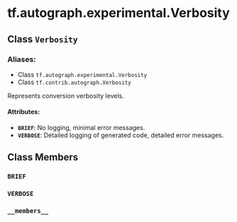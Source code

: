 <div itemscope itemtype="http://developers.google.com/ReferenceObject">
<meta itemprop="name" content="tf.autograph.experimental.Verbosity" />
<meta itemprop="path" content="Stable" />
<meta itemprop="property" content="BRIEF"/>
<meta itemprop="property" content="VERBOSE"/>
<meta itemprop="property" content="__members__"/>
</div>

# tf.autograph.experimental.Verbosity

## Class `Verbosity`



### Aliases:

* Class `tf.autograph.experimental.Verbosity`
* Class `tf.contrib.autograph.Verbosity`

Represents conversion verbosity levels.

#### Attributes:

* <b>`BRIEF`</b>: No logging, minimal error messages.
* <b>`VERBOSE`</b>: Detailed logging of generated code, detailed error messages.

## Class Members

<h3 id="BRIEF"><code>BRIEF</code></h3>

<h3 id="VERBOSE"><code>VERBOSE</code></h3>

<h3 id="__members__"><code>__members__</code></h3>

